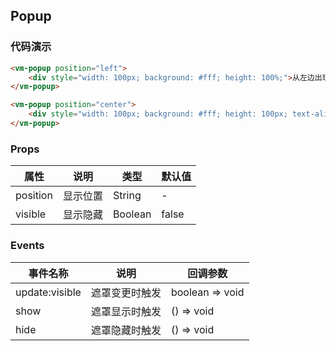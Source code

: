 ## Popup

### 代码演示

```html
<vm-popup position="left">
    <div style="width: 100px; background: #fff; height: 100%;">从左边出现</div>
</vm-popup>

<vm-popup position="center">
    <div style="width: 100px; background: #fff; height: 100px; text-align: center;">在中间出现</div>
</vm-popup>
```  

### Props
属性 | 说明 | 类型 | 默认值
-----|-----|-------|------
position | 显示位置 | String | -
visible | 显示隐藏 | Boolean | false

### Events
事件名称|说明|回调参数
---|----|----
update:visible | 遮罩变更时触发 | boolean => void
show | 遮罩显示时触发 | () => void
hide | 遮罩隐藏时触发 | () => void